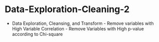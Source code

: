 # Data-Exploration-Cleaning-2
- Data Exploration, Cleansing, and Transform - Remove variables with High Variable Correlation - Remove Variables with High p-value according to Chi-square
